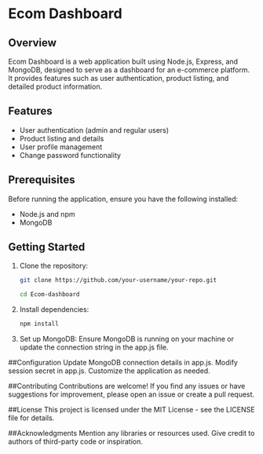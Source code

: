 # Ecom Dashboard

## Overview

Ecom Dashboard is a web application built using Node.js, Express, and MongoDB, designed to serve as a dashboard for an e-commerce platform. It provides features such as user authentication, product listing, and detailed product information.

## Features

- User authentication (admin and regular users)
- Product listing and details
- User profile management
- Change password functionality

## Prerequisites

Before running the application, ensure you have the following installed:

- Node.js and npm
- MongoDB

## Getting Started

1. Clone the repository:

   ```bash
   git clone https://github.com/your-username/your-repo.git

   cd Ecom-dashboard
2. Install dependencies:

   ```bash 
   npm install
   
2. Set up MongoDB:
Ensure MongoDB is running on your machine or update the connection string in the app.js file.

##Configuration
Update MongoDB connection details in app.js.
Modify session secret in app.js.
Customize the application as needed.

##Contributing
Contributions are welcome! If you find any issues or have suggestions for improvement, please open an issue or create a pull request.

##License
This project is licensed under the MIT License - see the LICENSE file for details.

##Acknowledgments
Mention any libraries or resources used.
Give credit to authors of third-party code or inspiration.

